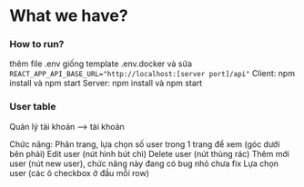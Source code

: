 # What we have?

### How to run?

thêm file .env giống template .env.docker và sửa 
`REACT_APP_API_BASE_URL="http://localhost:[server port]/api"`
Client: npm install và npm start Server: npm install và npm start

### User table

Quản lý tài khoản --> tài khoản

Chức năng:
Phân trang, lựa chọn số user trong 1 trang để xem (góc dưới bên phải)
Edit user (nút hình bút chì)
Delete user (nút thùng rác)
Thêm mới user (nút new user), chức năng này đang có bug nhỏ chưa fix
Lựa chọn user (các ô checkbox ở đầu mỗi row)
